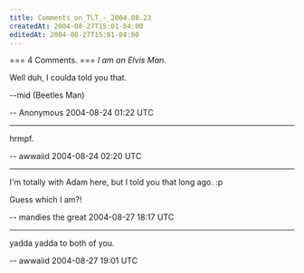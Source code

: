 ```yaml
---
title: Comments_on_TLT_-_2004.08.23
createdAt: 2004-08-27T15:01-04:00
editedAt: 2004-08-27T15:01-04:00
---
```


=== 4 Comments. ===
<i>I am an Elvis Man.</i>

Well duh, I coulda told you that.

--mid (Beetles Man)

-- Anonymous 2004-08-24 01:22 UTC

----
hrmpf.

-- awwaiid 2004-08-24 02:20 UTC

----
I'm totally with Adam here, but I told you that long ago. :p

Guess which I am?!

-- mandies the great 2004-08-27 18:17 UTC

----
yadda yadda to both of you.

-- awwaiid 2004-08-27 19:01 UTC



